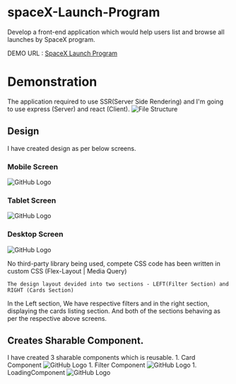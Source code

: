 # spaceX-Launch-Program
Develop a front-end application which would help users list and browse all launches by SpaceX program.


DEMO URL : [SpaceX Launch Program](https://space-launch-program-app.herokuapp.com)

# Demonstration 

  The application required to use SSR(Server Side Rendering) and I'm going to use express (Server) and react (Client).
  ![File Structure](/images/logo.png)

## Design 

I have created design as per below screens.

### Mobile Screen
![GitHub Logo](/images/logo.png)
### Tablet Screen
![GitHub Logo](/images/logo.png)
### Desktop Screen
![GitHub Logo](/images/logo.png)

No third-party library being used, compete CSS code has been written in custom CSS (Flex-Layout | Media Query) 

    The design layout devided into two sections - LEFT(Filter Section) and RIGHT (Cards Section)

In the Left section, We have respective filters and in the right section, displaying the cards listing section.
And both of the sections behaving as per the respective above screens.

## Creates Sharable Component.

I have created 3 sharable components which is reusable.
    1. Card Component
      ![GitHub Logo](/images/logo.png)
    1. Filter Component
     ![GitHub Logo](/images/logo.png)
    1. LoadingComponent
       ![GitHub Logo](/images/logo.png)
    


  
